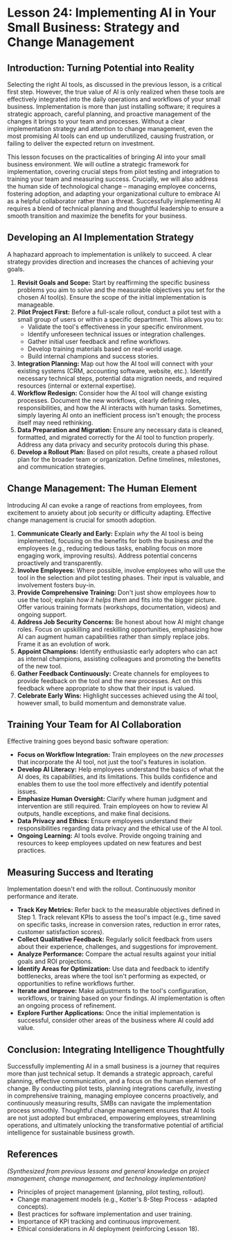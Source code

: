 # Lesson 24: Implementing AI in Your Small Business: Strategy and Change Management

## Introduction: Turning Potential into Reality

Selecting the right AI tools, as discussed in the previous lesson, is a critical first step. However, the true value of AI is only realized when these tools are effectively integrated into the daily operations and workflows of your small business. Implementation is more than just installing software; it requires a strategic approach, careful planning, and proactive management of the changes it brings to your team and processes. Without a clear implementation strategy and attention to change management, even the most promising AI tools can end up underutilized, causing frustration, or failing to deliver the expected return on investment.

This lesson focuses on the practicalities of bringing AI into your small business environment. We will outline a strategic framework for implementation, covering crucial steps from pilot testing and integration to training your team and measuring success. Crucially, we will also address the human side of technological change – managing employee concerns, fostering adoption, and adapting your organizational culture to embrace AI as a helpful collaborator rather than a threat. Successfully implementing AI requires a blend of technical planning and thoughtful leadership to ensure a smooth transition and maximize the benefits for your business.

## Developing an AI Implementation Strategy

A haphazard approach to implementation is unlikely to succeed. A clear strategy provides direction and increases the chances of achieving your goals.

1.  **Revisit Goals and Scope:** Start by reaffirming the specific business problems you aim to solve and the measurable objectives you set for the chosen AI tool(s). Ensure the scope of the initial implementation is manageable.
2.  **Pilot Project First:** Before a full-scale rollout, conduct a pilot test with a small group of users or within a specific department. This allows you to:
    *   Validate the tool's effectiveness in your specific environment.
    *   Identify unforeseen technical issues or integration challenges.
    *   Gather initial user feedback and refine workflows.
    *   Develop training materials based on real-world usage.
    *   Build internal champions and success stories.
3.  **Integration Planning:** Map out how the AI tool will connect with your existing systems (CRM, accounting software, website, etc.). Identify necessary technical steps, potential data migration needs, and required resources (internal or external expertise).
4.  **Workflow Redesign:** Consider how the AI tool will change existing processes. Document the new workflows, clearly defining roles, responsibilities, and how the AI interacts with human tasks. Sometimes, simply layering AI onto an inefficient process isn't enough; the process itself may need rethinking.
5.  **Data Preparation and Migration:** Ensure any necessary data is cleaned, formatted, and migrated correctly for the AI tool to function properly. Address any data privacy and security protocols during this phase.
6.  **Develop a Rollout Plan:** Based on pilot results, create a phased rollout plan for the broader team or organization. Define timelines, milestones, and communication strategies.

## Change Management: The Human Element

Introducing AI can evoke a range of reactions from employees, from excitement to anxiety about job security or difficulty adapting. Effective change management is crucial for smooth adoption.

1.  **Communicate Clearly and Early:** Explain *why* the AI tool is being implemented, focusing on the benefits for both the business *and* the employees (e.g., reducing tedious tasks, enabling focus on more engaging work, improving results). Address potential concerns proactively and transparently.
2.  **Involve Employees:** Where possible, involve employees who will use the tool in the selection and pilot testing phases. Their input is valuable, and involvement fosters buy-in.
3.  **Provide Comprehensive Training:** Don't just show employees *how* to use the tool; explain *how it helps them* and fits into the bigger picture. Offer various training formats (workshops, documentation, videos) and ongoing support.
4.  **Address Job Security Concerns:** Be honest about how AI might change roles. Focus on upskilling and reskilling opportunities, emphasizing how AI can augment human capabilities rather than simply replace jobs. Frame it as an evolution of work.
5.  **Appoint Champions:** Identify enthusiastic early adopters who can act as internal champions, assisting colleagues and promoting the benefits of the new tool.
6.  **Gather Feedback Continuously:** Create channels for employees to provide feedback on the tool and the new processes. Act on this feedback where appropriate to show that their input is valued.
7.  **Celebrate Early Wins:** Highlight successes achieved using the AI tool, however small, to build momentum and demonstrate value.

## Training Your Team for AI Collaboration

Effective training goes beyond basic software operation:

*   **Focus on Workflow Integration:** Train employees on the *new processes* that incorporate the AI tool, not just the tool's features in isolation.
*   **Develop AI Literacy:** Help employees understand the basics of what the AI does, its capabilities, and its limitations. This builds confidence and enables them to use the tool more effectively and identify potential issues.
*   **Emphasize Human Oversight:** Clarify where human judgment and intervention are still required. Train employees on how to review AI outputs, handle exceptions, and make final decisions.
*   **Data Privacy and Ethics:** Ensure employees understand their responsibilities regarding data privacy and the ethical use of the AI tool.
*   **Ongoing Learning:** AI tools evolve. Provide ongoing training and resources to keep employees updated on new features and best practices.

## Measuring Success and Iterating

Implementation doesn't end with the rollout. Continuously monitor performance and iterate.

*   **Track Key Metrics:** Refer back to the measurable objectives defined in Step 1. Track relevant KPIs to assess the tool's impact (e.g., time saved on specific tasks, increase in conversion rates, reduction in error rates, customer satisfaction scores).
*   **Collect Qualitative Feedback:** Regularly solicit feedback from users about their experience, challenges, and suggestions for improvement.
*   **Analyze Performance:** Compare the actual results against your initial goals and ROI projections.
*   **Identify Areas for Optimization:** Use data and feedback to identify bottlenecks, areas where the tool isn't performing as expected, or opportunities to refine workflows further.
*   **Iterate and Improve:** Make adjustments to the tool's configuration, workflows, or training based on your findings. AI implementation is often an ongoing process of refinement.
*   **Explore Further Applications:** Once the initial implementation is successful, consider other areas of the business where AI could add value.

## Conclusion: Integrating Intelligence Thoughtfully

Successfully implementing AI in a small business is a journey that requires more than just technical setup. It demands a strategic approach, careful planning, effective communication, and a focus on the human element of change. By conducting pilot tests, planning integrations carefully, investing in comprehensive training, managing employee concerns proactively, and continuously measuring results, SMBs can navigate the implementation process smoothly. Thoughtful change management ensures that AI tools are not just adopted but embraced, empowering employees, streamlining operations, and ultimately unlocking the transformative potential of artificial intelligence for sustainable business growth.

## References

*(Synthesized from previous lessons and general knowledge on project management, change management, and technology implementation)*

*   Principles of project management (planning, pilot testing, rollout).
*   Change management models (e.g., Kotter's 8-Step Process - adapted concepts).
*   Best practices for software implementation and user training.
*   Importance of KPI tracking and continuous improvement.
*   Ethical considerations in AI deployment (reinforcing Lesson 18).
